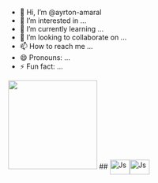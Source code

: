 - 👋 Hi, I’m @ayrton-amaral
- 👀 I’m interested in ...
- 🌱 I’m currently learning ...
- 💞️ I’m looking to collaborate on ...
- 📫 How to reach me ...
- 😄 Pronouns: ...
- ⚡ Fun fact: ...

<!---
ayrton-amaral/ayrton-amaral is a ✨ special ✨ repository because its `README.md` (this file) appears on your GitHub profile.
You can click the Preview link to take a look at your changes.
--->


<img height="180em" src="https://github-readme-stats.vercel.app/api/top-langs/?username=ayrton-amaral&theme=aura"/>
##
<img align="center" alt="Js" height="30" width="40" src="https://cdn.jsdelivr.net/gh/devicons/devicon@latest/icons/html5/html5-original.svg" /><img align="center" alt="Js" height="30" width="40" src="https://cdn.jsdelivr.net/gh/devicons/devicon@latest/icons/android/android-original-wordmark.svg" />

